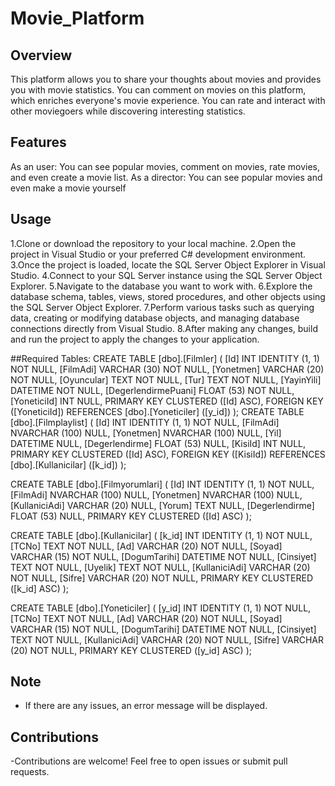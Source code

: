 # Movie_Platform
## Overview
This platform allows you to share your thoughts about movies and provides you with movie statistics.
You can comment on movies on this platform, which enriches everyone's movie experience. 
You can rate and interact with other moviegoers while discovering interesting statistics.
## Features
As an user:
You can see popular movies, comment on movies, rate movies, and even create a movie list.
As a director:
You can see popular movies and even make a movie yourself
## Usage

1.Clone or download the repository to your local machine.
2.Open the project in Visual Studio or your preferred C# development environment.
3.Once the project is loaded, locate the SQL Server Object Explorer in Visual Studio.
4.Connect to your SQL Server instance using the SQL Server Object Explorer.
5.Navigate to the database you want to work with.
6.Explore the database schema, tables, views, stored procedures, and other objects using the SQL Server Object Explorer.
7.Perform various tasks such as querying data, creating or modifying database objects, and managing database connections directly from Visual Studio.
8.After making any changes, build and run the project to apply the changes to your application.

##Required Tables:
CREATE TABLE [dbo].[Filmler] (
    [Id]                 INT          IDENTITY (1, 1) NOT NULL,
    [FilmAdi]            VARCHAR (30) NOT NULL,
    [Yonetmen]           VARCHAR (20) NOT NULL,
    [Oyuncular]          TEXT         NOT NULL,
    [Tur]                TEXT         NOT NULL,
    [YayinYili]          DATETIME     NOT NULL,
    [DegerlendirmePuani] FLOAT (53)   NOT NULL,
    [YoneticiId]         INT          NULL,
    PRIMARY KEY CLUSTERED ([Id] ASC),
    FOREIGN KEY ([YoneticiId]) REFERENCES [dbo].[Yoneticiler] ([y_id])
);
CREATE TABLE [dbo].[Filmplaylist] (
    [Id]            INT            IDENTITY (1, 1) NOT NULL,
    [FilmAdi]       NVARCHAR (100) NULL,
    [Yonetmen]      NVARCHAR (100) NULL,
    [Yil]           DATETIME       NULL,
    [Degerlendirme] FLOAT (53)     NULL,
    [KisiId]        INT            NULL,
    PRIMARY KEY CLUSTERED ([Id] ASC),
    FOREIGN KEY ([KisiId]) REFERENCES [dbo].[Kullanicilar] ([k_id])
);

CREATE TABLE [dbo].[Filmyorumlari] (
    [Id]            INT            IDENTITY (1, 1) NOT NULL,
    [FilmAdi]       NVARCHAR (100) NULL,
    [Yonetmen]      NVARCHAR (100) NULL,
    [KullaniciAdi]  VARCHAR (20)   NULL,
    [Yorum]         TEXT           NULL,
    [Degerlendirme] FLOAT (53)     NULL,
    PRIMARY KEY CLUSTERED ([Id] ASC)
);

CREATE TABLE [dbo].[Kullanicilar] (
    [k_id]         INT          IDENTITY (1, 1) NOT NULL,
    [TCNo]         TEXT         NOT NULL,
    [Ad]           VARCHAR (20) NOT NULL,
    [Soyad]        VARCHAR (15) NOT NULL,
    [DogumTarihi]  DATETIME     NOT NULL,
    [Cinsiyet]     TEXT         NOT NULL,
    [Uyelik]       TEXT         NOT NULL,
    [KullaniciAdi] VARCHAR (20) NOT NULL,
    [Sifre]        VARCHAR (20) NOT NULL,
    PRIMARY KEY CLUSTERED ([k_id] ASC)
);

CREATE TABLE [dbo].[Yoneticiler] (
    [y_id]         INT          IDENTITY (1, 1) NOT NULL,
    [TCNo]         TEXT         NOT NULL,
    [Ad]           VARCHAR (20) NOT NULL,
    [Soyad]        VARCHAR (15) NOT NULL,
    [DogumTarihi]  DATETIME     NOT NULL,
    [Cinsiyet]     TEXT         NOT NULL,
    [KullaniciAdi] VARCHAR (20) NOT NULL,
    [Sifre]        VARCHAR (20) NOT NULL,
    PRIMARY KEY CLUSTERED ([y_id] ASC)
);




## Note

- If there are any issues, an error message will be displayed.

## Contributions

-Contributions are welcome! Feel free to open issues or submit pull requests.
